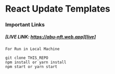 # React Update Templates
### Important Links
##### [LIVE LINK: https://abu-nft.web.app][live]

```
For Run in Local Machine

git clone THIS_REPO
npm install or yarn install
npm start or yarn start

```


<!-- Links -->
[live]: https://abu-nft.web.app
